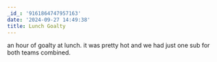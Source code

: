 ```yaml
---
_id_: '9161864747957163'
date: '2024-09-27 14:49:38'
title: Lunch Goalty
---
```


an hour of goalty at lunch. it was pretty hot and we had just one sub for both teams combined.
